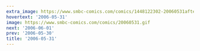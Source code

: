```yaml
---
extra_image: https://www.smbc-comics.com/comics/1448122302-20060531after.png
hovertext: '2006-05-31'
image: https://www.smbc-comics.com/comics/20060531.gif
next: '2006-06-01'
prev: '2006-05-30'
title: '2006-05-31'
---
```

